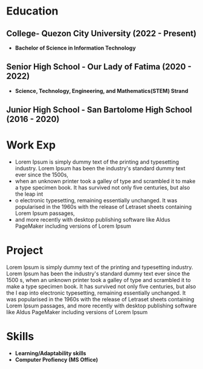 # Education

## **College**- Quezon City University (2022 - Present)
 - **Bachelor of Science in Information Technology**
   

## **Senior High School** - Our Lady of Fatima (2020 - 2022) 
 - **Science, Technology, Engineering, and Mathematics(STEM) Strand**
   

## **Junior High School** - San Bartolome High School (2016 - 2020)



# Work Exp
- Lorem Ipsum is simply dummy text of the printing and typesetting industry. Lorem Ipsum has been the industry's standard dummy text ever since the 1500s,
-  when an unknown printer took a galley of type and scrambled it to make a type specimen book. It has survived not only five centuries, but also the leap int
-  o electronic typesetting, remaining essentially unchanged. It was popularised in the 1960s with the release of Letraset sheets containing Lorem Ipsum passages,
-  and more recently with desktop publishing software like Aldus PageMaker including versions of Lorem Ipsum





# Project


Lorem Ipsum is simply dummy text of the printing and typesetting industry. Lorem Ipsum has been the industry's standard dummy text ever since the 1500
s, when an unknown printer took a galley of type and scrambled it to make a type specimen book. It has survived not only five centuries, but also the l
eap into electronic typesetting, remaining essentially unchanged. It was popularised in the 1960s with the release of Letraset sheets containing Lorem 
Ipsum passages, and more recently with desktop publishing software like Aldus PageMaker including versions of Lorem Ipsum




# Skills
 - **Learning/Adaptability skills**
 - **Computer Profiency (MS Office)**

